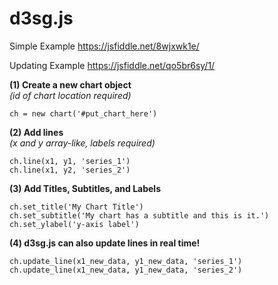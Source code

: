 <h1>d3sg.js</h1>

Simple Example
https://jsfiddle.net/8wjxwk1e/

Updating Example
https://jsfiddle.net/qo5br6sy/1/

**(1) Create a new chart object**</br>*(id of chart location required)*

  	ch = new chart('#put_chart_here')
  	
**(2) Add lines**</br>*(x and y array-like, labels required)*

	ch.line(x1, y1, 'series_1')
	ch.line(x1, y2, 'series_2')

**(3) Add Titles, Subtitles, and Labels**
	
	ch.set_title('My Chart Title')
	ch.set_subtitle('My chart has a subtitle and this is it.')
	ch.set_ylabel('y-axis label')

**(4) d3sg.js can also update lines in real time!**

  	ch.update_line(x1_new_data, y1_new_data, 'series_1')
  	ch.update_line(x1_new_data, y1_new_data, 'series_2')
	


